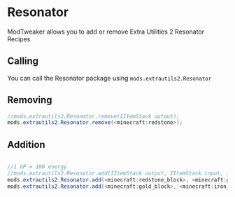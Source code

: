 # Resonator

ModTweaker allows you to add or remove Extra Utilities 2 Resonator Recipes

## Calling
You can call the Resonator package using `mods.extrautils2.Resonator`

## Removing

```JAVA
//mods.extrautils2.Resonator.remove(IItemStack outout);
mods.extrautils2.Resonator.remove(<minecraft:redstone>);
```


## Addition

```JAVA

//1 GP = 100 energy
//mods.extrautils2.Resonator.add(IItemStack output, IItemStack input, int energy, @Optional boolean addOwnerTag);
mods.extrautils2.Resonator.add(<minecraft:redstone_block>, <minecraft:gold_block>, 100);
mods.extrautils2.Resonator.add(<minecraft:gold_block>, <minecraft:iron_block>, 200, false);
```